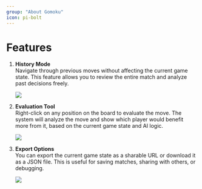 ```yaml
---
group: "About Gomoku"
icon: pi-bolt
---
```


# Features

1. **History Mode**  
   Navigate through previous moves without affecting the current game state. This feature allows you to review the entire match and analyze past decisions freely.

   <img src="/images/feature-history.png" class="w-full border-gray-200 border-2" />

2. **Evaluation Tool**  
   Right-click on any position on the board to evaluate the move. The system will analyze the move and show which player would benefit more from it, based on the current game state and AI logic.

   <img src="/images/feature-evaluation.png" class="w-full border-gray-200 border-2" />

3. **Export Options**  
   You can export the current game state as a sharable URL or download it as a JSON file. This is useful for saving matches, sharing with others, or debugging.

   <img src="/images/feature-export.png" class="w-full border-gray-200 border-2" />
